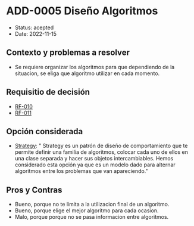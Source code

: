 # ADD-0005 Diseño Algoritmos

* Status: acepted
* Date: 2022-11-15

## Contexto y problemas a resolver

* Se requiere organizar los algoritmos para que dependiendo de la situacion, se eliga que algoritmo utilizar en cada momento.

## Requisitio de decisión

* [RF-010](../requisitos/RF-010.md)
* [RF-011](../requisitos/RF-011.md)

## Opción considerada

* [Strategy](https://refactoring.guru/es/design-patterns/strategy): " Strategy es un patrón de diseño de comportamiento que te permite definir una familia de algoritmos, colocar cada uno de ellos en una clase separada y hacer sus objetos intercambiables. Hemos considerado esta opción ya que es un modelo dado para alternar algoritmos entre los problemas que van apareciendo."

## Pros y Contras

* Bueno, porque no te limita a la utilizacion final de un algoritmo.
* Bueno, porque elige el mejor algoritmo para cada ocasion.
* Malo, porque porque no se pasa informacion entre algoritmos.

